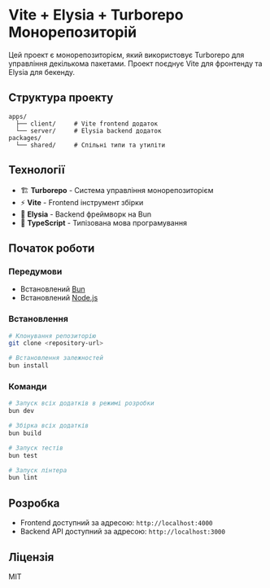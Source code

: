 # Vite + Elysia + Turborepo Монорепозиторій

Цей проект є монорепозиторієм, який використовує Turborepo для управління декількома пакетами. Проект поєднує Vite для фронтенду та Elysia для бекенду.

## Структура проекту

```
apps/
  ├── client/     # Vite frontend додаток
  └── server/     # Elysia backend додаток
packages/
  └── shared/     # Спільні типи та утиліти
```

## Технології

- 🏗️ **Turborepo** - Система управління монорепозиторієм
- ⚡ **Vite** - Frontend інструмент збірки
- 🚀 **Elysia** - Backend фреймворк на Bun
- 🎯 **TypeScript** - Типізована мова програмування

## Початок роботи

### Передумови

- Встановлений [Bun](https://bun.sh)
- Встановлений [Node.js](https://nodejs.org)

### Встановлення

```bash
# Клонування репозиторію
git clone <repository-url>

# Встановлення залежностей
bun install
```

### Команди

```bash
# Запуск всіх додатків в режимі розробки
bun dev

# Збірка всіх додатків
bun build

# Запуск тестів
bun test

# Запуск лінтера
bun lint
```

## Розробка

- Frontend доступний за адресою: `http://localhost:4000`
- Backend API доступний за адресою: `http://localhost:3000`

## Ліцензія

MIT
